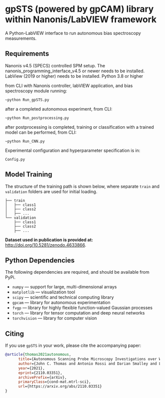 # gpSTS (powered by gpCAM) library within Nanonis/LabVIEW framework
A Python-LabVIEW interface to run autonomous bias spectroscopy measurements.

## Requirements

Nanonis v4.5 (SPECS) controlled SPM setup.
The nanonis_programming_interface_v4.5 or newer needs to be installed.
LabView (2019 or higher) needs to be installed.
Python 3.8 or higher

from CLI with Nanonis controller, labVIEW application, and bias spectroscopy module
running:

```
~python Run_gpSTS.py
```

after a completed autonomous experiment, from CLI:

```
~python Run_postprocessing.py
```

after postprocessing is completed, training or classification with a trained model can be performed, from CLI:

```
~python Run_CNN.py
```

Experimental configuration and hyperparameter specification is in: 

```
Config.py
```

## Model Training

The structure of the training path is shown below, where separate ```train``` and ```validation``` folders are used for initial loading.

    ├── train
    │   ├── class1
    │   ├── class2
    │   ├── ...
    └── validation
        ├── class1
        ├── class2
        ├── ...

**Dataset used in publication is provided at:** http://doi.org/10.5281/zenodo.4633866.

## Python Dependencies

The following dependencies are required, and should be available from PyPi.

* ```numpy```   — support for large, multi-dimensional arrays
* ```matplotlib``` — visualization tool
* ```scipy``` — scientific and technical computing library
* ```gpcam``` — library for autonomous experimentation
* ```fvgp``` — library for highly flexible function-valued Gaussian processes
* ```torch``` — library for tensor computation and deep neural networks
* ```torchvision``` — library for computer vision

## Citing

If you use `gpSTS` in your work, please cite the accompanying paper:

```bibtex
@article{thomas2021autonomous,
      title={Autonomous Scanning Probe Microscopy Investigations over WS₂ and Au{111}}, 
      author={John C. Thomas and Antonio Rossi and Darian Smalley and Luca Francaviglia and Zhuohang Yu and Tianyi Zhang and Shalini Kumari and Joshua A. Robinson and Mauricio Terrones and Masahiro Ishigami and Eli Rotenberg and Edward Barnard and Archana Raja and Ed Wong and D. Frank Ogletree and Marcus Noack and Alexander Weber-Bargioni},
      year={2021},
      eprint={2110.03351},
      archivePrefix={arXiv},
      primaryClass={cond-mat.mtrl-sci},
      url={https://arxiv.org/abs/2110.03351}
}